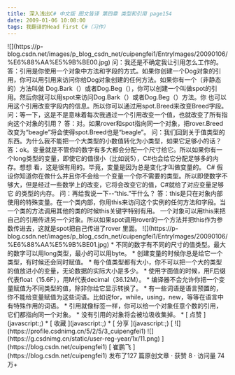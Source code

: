 ```yaml
---
title: 深入浅出C# 中文版 图文皆译 第四章 类型和引用 page154
date: 2009-01-06 10:08:00
tags: 我翻译的Head First C#（习作）
---
```

<?xml:namespace prefix = o ns = "urn:schemas-microsoft-com:office:office" />

![](https://p-blog.csdn.net/images/p_blog_csdn_net/cuipengfei1/EntryImages/20090106/%E6%88%AA%E5%9B%BE00.jpg)

问：我还是不确定我让引用怎么工作的。

答：引用是你使用一个对象中方法和字段的方式。如果你创建一个Dog对象的引用，你可以用引用来访问你给Dog对象创建的任何方法。如果你有一个（非静态的）方法叫做
Dog.Bark（）或者Dog.Beg（），你可以创建一个叫做spot的引用。然后你就可以用spot来访问Dog.Bark（）或者Dog.Beg（）方法。你
也可以用这个引用改变字段内的信息。所以你可以通过用spot.Breed来改变Breed字段。

问：等一下，这是不是意味着每次我通过一个引用改变一个值，也就改变了所有指向这个对象的引用？

答：对。如果rover和spot指向同一个对象，把rover.Breed改变为“beagle”将会使得spot.Breed也是“beagle”。

问：我们回到关于值类型的东西。为什么我不能把一个大类型的小数值转化为小类型，如果它足够小的话？

答：ok。变量就是不管你的数字有多大都会分配一个尺寸给它。所以如果你有一个long类型的变量，即使它的值很小（比如说5），C#也会给它分配足够多的内存。想想
看，这是很有用的。毕竟，变量是因为总是变化才叫做变量的。

C#  假设你知道你在做什么并且你不会给一个变量一个你不需要的类型。所以即使数字不够大，但是经过一些数学上的改变，它将会改变它的值，C#就给了对应变量足够它
的类型的内存。

问：再给我说一下--“this.”干什么？

答：this是只在对象内部使用的特殊变量。在一个类内部，你用this来访问这个实例的任何方法和字段。当一个类的方法调用其他的类的时候this关键字特别有用。
一个对象可以用this来把自己的引用传进另一个对象。所以如果spot调用rover的一个方法并把this作为参数传进去，这就是spot把自己传进了rover
里面。

![](https://p-blog.csdn.net/images/p_blog_csdn_net/cuipengfei1/EntryImages/20090106/%E6%88%AA%E5%9B%BE01.jpg)

*  不同的数字有不同的尺寸的值类型。最大的数字可以用long类型，最小的可以用byte。 

*  创建变量的时候你总是给它一个类型，有时候还会同时赋值。 

*  每个值类型都有大小，你不可以把一个大的类型的值放进小的变量，无论数据的实际大小是多少。 

*  使用字面值的时候，用F后缀代表float（15.6F），用M代表decimal（36.12M）。 

*  编译器不会允许你把一个变量赋值为不同类型的值，除非你给它显示转换了。 

*  有一些词语是语言预置的，你不能给变量赋值为这些词语。比如说for，while，using，new，等等在语言中有特殊作用的词语。 

*  引用就像标签一样，你可以给一个对象任意个数的引用，它们都指向同一个对象。 

*  没有引用的对象将会被垃圾收集掉。 

  * [ 点赞  ](javascript:;)
  * [ 收藏  ](javascript:;)
  * [ 分享 ](javascript:;)

[ ![](https://profile.csdnimg.cn/5/2/5/3_cuipengfei1)
![](https://g.csdnimg.cn/static/user-reg-year/1x/11.png)
](https://blog.csdn.net/cuipengfei1)

[ 崔鹏飞 ](https://blog.csdn.net/cuipengfei1)

发布了127 篇原创文章  ·  获赞 8  ·  访问量 74万+

